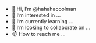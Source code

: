 - 👋 Hi, I’m @hahahacoolman
- 👀 I’m interested in ...
- 🌱 I’m currently learning ...
- 💞️ I’m looking to collaborate on ...
- 📫 How to reach me ...

<!---
hahahacoolman/hahahacoolman is a ✨ special ✨ repository because its `README.md` (this file) appears on your GitHub profile.
You can click the Preview link to take a look at your changes.
--->
